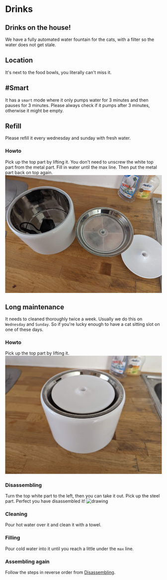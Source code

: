 # Drinks

## Drinks on the house!
We have a fully automated water fountain for the cats, with a filter so the water does not get stale.

## Location
It's next to the food bowls, you literally can't miss it.

## #Smart
It has a `smart` mode where it only pumps water for 3 minutes and then pauses for 3 minutes.
Please always check if it pumps after 3 minutes, otherwise it might be empty.

## Refill
Please refill it every wednesday and sunday with fresh water.

### Howto
Pick up the top part by lifting it.
You don't need to unscrew the white top part from the metal part.
Fill in water until the max line.
Then put the metal part back on top again.
![drawing](assets/water_fountain_disassembled.jpg)

## Long maintenance
It needs to cleaned thoroughly twice a week.
Usually we do this on `Wednesday` and `Sunday`.
So if you're lucky enough to have a cat sitting slot on one of these days.

### Howto
Pick up the top part by lifting it.
![drawing](assets/water_fountain.jpg)

### Disassembling
Turn the top white part to the left, then you can take it out.
Pick up the steel part.
Perfect you have disassembled it!
![drawing](assets/water_fountain_disassembddddled.jpg)

### Cleaning
Pour hot water over it and clean it with a towel.

### Filling
Pour cold water into it until you reach a little under the `max` line.

### Assembling again
Follow the steps in reverse order from [Disassembling](#disassembling).